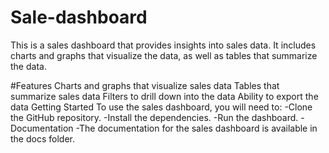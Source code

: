 # Sale-dashboard

This is a sales dashboard that provides insights into sales data. It includes charts and graphs that visualize the data, as well as tables that summarize the data.

#Features
Charts and graphs that visualize sales data
Tables that summarize sales data
Filters to drill down into the data
Ability to export the data
Getting Started
To use the sales dashboard, you will need to:
-Clone the GitHub repository.
-Install the dependencies.
-Run the dashboard.
-Documentation
-The documentation for the sales dashboard is available in the docs folder.
